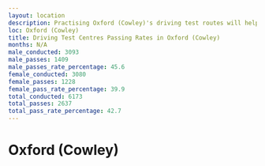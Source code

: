 ```yaml
---
layout: location
description: Practising Oxford (Cowley)'s driving test routes will help you become more confident in your gear-changing abilities.
loc: Oxford (Cowley)
title: Driving Test Centres Passing Rates in Oxford (Cowley)
months: N/A
male_conducted: 3093
male_passes: 1409
male_passes_rate_percentage: 45.6
female_conducted: 3080
female_passes: 1228
female_pass_rate_percentage: 39.9
total_conducted: 6173
total_passes: 2637
total_pass_rate_percentage: 42.7
---
```


# Oxford (Cowley)
